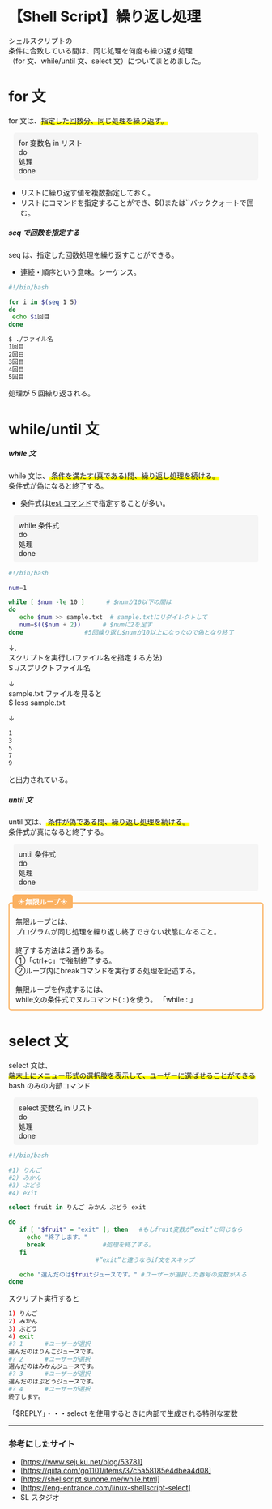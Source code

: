 # 【Shell Script】繰り返し処理

シェルスクリプトの  
条件に合致している間は、同じ処理を何度も繰り返す処理  
（for 文、while/until 文、select 文）についてまとめました。

# for 文

for 文は、<span style="background: linear-gradient(transparent 60%, #ffff00 60%);">指定した回数分、同じ処理を繰り返す。</span>

<div style="background: #f5f5f5;  border-radius: 5px; padding: 10px; margin: 10px;">
<p style="margin: 0;">
for 変数名 in リスト<br>
do<br>
  処理<br>
done
</p>
</div>

- リストに繰り返す値を複数指定しておく。
- リストにコマンドを指定することができ、$()または``バッククォートで囲む。

##### seq で回数を指定する

seq は、指定した回数処理を繰り返すことができる。

- 連続・順序という意味。シーケンス。

```bash
#!/bin/bash

for i in $(seq 1 5)
do
 echo $i回目
done
```

```bash
$ ./ファイル名
1回目
2回目
3回目
4回目
5回目
```

処理が 5 回繰り返される。

# while/until 文

##### while 文

while 文は、<span style="background: linear-gradient(transparent 60%, #ffff00 60%);">
条件を満たす(真である)間、繰り返し処理を続ける。</span>  
条件式が偽になると終了する。

- 条件式は[test コマンド](https://greenpenguin.hatenablog.jp/entry/2025/02/28/162242)で指定することが多い。

<div style="background: #f5f5f5;  border-radius: 5px; padding: 10px; margin: 10px;">
<p style="margin: 0;">
while 条件式 <br>
do<br>
     処理<br>
done
</p>
</div>

```bash
#!/bin/bash

num=1

while [ $num -le 10 ]      # $numが10以下の間は
do
   echo $num >> sample.txt  # sample.txtにリダイレクトして
   num=$(($num + 2))      # $numに2を足す
done                 #5回繰り返し$numが10以上になったので偽となり終了

```

↓.  
スクリプトを実行し(ファイル名を指定する方法)  
$ ./スプリクトファイル名

↓  
sample.txt ファイルを見ると  
$ less sample.txt

↓

```txt
1
3
5
7
9

```

と出力されている。

##### until 文

until 文は、<span style="background: linear-gradient(transparent 60%, #ffff00 60%);">
条件が偽である間、繰り返し処理を続ける。</span>  
条件式が真になると終了する。

<div style="background: #f5f5f5;  border-radius: 5px; padding: 10px; margin: 10px;">
<p style="margin: 0;">
until 条件式 <br>
do<br>
     処理<br>
done
</p>
</div>

<div style="height: 12px;"><span style="margin-left: 8px; padding: 6px 10px; background:#FBB161 ; color: #ffffff; font-weight: bold; border-radius: 5px;">☀︎無限ループ☀︎</span></div>
<div style="border: 2px solid#FBB161 ; padding: 25px 12px 10px; font-size: 1em; border-radius: 5px;">
無限ループとは、<br>
プログラムが同じ処理を繰り返し終了できない状態になること。<br>
<br>
終了する方法は２通りある。<br>
①「ctrl+c」で強制終了する。<br>
②ループ内にbreakコマンドを実行する処理を記述する。<br>
<br>
無限ループを作成するには、<br>
while文の条件式でヌルコマンド( : )を使う。 
「while : 」<br>
</div>

# select 文

select 文は、  
<span style="background: linear-gradient(transparent 60%, #ffff00 60%);">端末上にメニュー形式の選択肢を表示して、ユーザーに選ばせることができる</span>  
bash のみの内部コマンド

<div style="background: #f5f5f5;  border-radius: 5px; padding: 10px; margin: 10px;">
<p style="margin: 0;">
select 変数名 in リスト<br>
do<br>
  処理<br>
done
</p>
</div>

```bash
#!/bin/bash

#1) りんご
#2) みかん
#3) ぶどう
#4) exit

select fruit in りんご みかん ぶどう exit

do
   if [ "$fruit" = "exit" ]; then   #もしfruit変数が”exit”と同じなら
     echo "終了します。"
     break                #処理を終了する。
   fi
                        #”exit”と違うならif文をスキップ

   echo "選んだのは$fruitジュースです。" #ユーザーが選択した番号の変数が入る
done

```

スクリプト実行すると

```bash
1) りんご
2) みかん
3) ぶどう
4) exit
#? 1      #ユーザーが選択
選んだのはりんごジュースです。
#? 2      #ユーザーが選択
選んだのはみかんジュースです。
#? 3      #ユーザーが選択
選んだのはぶどうジュースです。
#? 4      #ユーザーが選択
終了します。

```

「$REPLY」・・・select を使用するときに内部で生成される特別な変数

---

### 参考にしたサイト

- [https://www.sejuku.net/blog/53781]
- [https://qiita.com/go1101/items/37c5a58185e4dbea4d08]
- [https://shellscript.sunone.me/while.html]
- [https://eng-entrance.com/linux-shellscript-select]
- SL スタジオ
